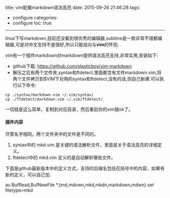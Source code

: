 title: vim配置markdown语法高亮
date: 2015-09-26 21:46:28
tags:
- configure
categories: 
- configure 
toc: true

---

linux下写markdown,目前还没看到很优秀的编辑器,sublime是一款非常不错都编辑器,可是对中文支持不是很好,所以只能投向与**vim**的怀抱.

<!--more-->

vim有一个插件markdown对markdown提供语法高亮支持,非常实用,安装如下:

* github下载: <https://github.com/plasticboy/vim-markdown> 
* 解压之后有两个文件夹,syntax和ftdetect,里面都含有文件markdown.vim,将两个文件拷贝到$VIM下对用的syntax和ftdetect,没有的话,则自己新建.可以执行以下命令:
```
cp ./syntax/markdown.vim ~/.vim/syntax/
cp ./ftdetect/markdown.vim ~/.vim/ftdetect/ 
```

一切就是这么简单，复制到对应目录，然后重启你的vim就ok了。

#### 插件内容

尽管名字相同，两个文件夹中的文件是不同的。
   1.  syntax中的 mkd.vim 是关键的语法解析文件，里面是关于语法高亮的详细定义。
   2. ftdetect中的 mkd.vim 定义的是自动解析哪些文件。

   下面是github最新版本中的定义方式，支持的后缀名包括花括号中的内容，如果有新的定义，可以自己加.

   au BufRead,BufNewFile *.{md,mdown,mkd,mkdn,markdown,mdwn}   set filetype=mkd 


